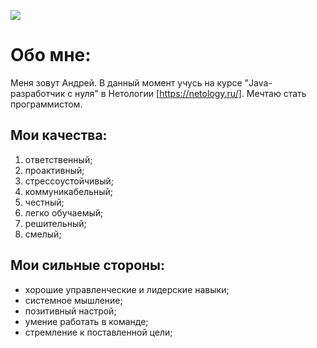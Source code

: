 
![](https://flomaster.top/uploads/posts/2023-10/1697572161_flomaster-top-p-programmist-illyustratsiya-vkontakte-1.jpg)

# Обо мне:

Меня зовут Андрей. В данный момент учусь на курсе "Java-разработчик с нуля" в Нетологии [https://netology.ru/]. Мечтаю стать программистом.

## Мои качества:

1. ответственный;
2. проактивный;
3. стрессоустойчивый;
4. коммуникабельный;
5. честный;
6. легко обучаемый;
7. решительный;
8. смелый;

## Мои сильные стороны:

- хорошие управленческие и лидерские навыки;
- системное мышление;
- позитивный настрой;
- умение работать в команде;
- стремление к поставленной цели;






